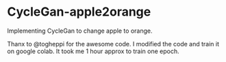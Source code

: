 # CycleGan-apple2orange
Implementing CycleGan to change apple to orange. 

Thanx to @togheppi for the awesome code. I modified the code and train it on google colab. It took me 1 hour approx to train one epoch.

